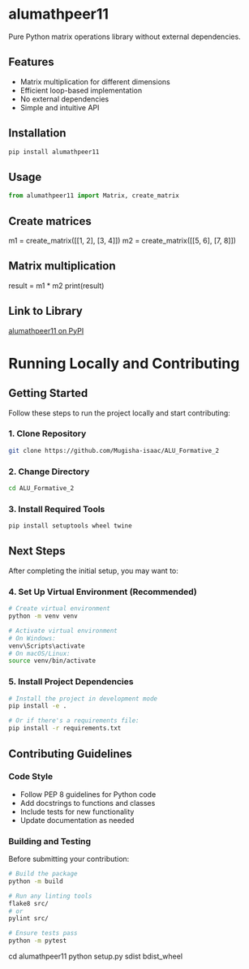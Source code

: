 # alumathpeer11

Pure Python matrix operations library without external dependencies.

## Features

- Matrix multiplication for different dimensions
- Efficient loop-based implementation
- No external dependencies
- Simple and intuitive API

## Installation

```bash
pip install alumathpeer11

```

## Usage

```python
from alumathpeer11 import Matrix, create_matrix
```

## Create matrices

m1 = create_matrix([[1, 2], [3, 4]])
m2 = create_matrix([[5, 6], [7, 8]])

## Matrix multiplication

result = m1 \* m2
print(result)


## Link to Library
[alumathpeer11 on PyPI](https://pypi.org/project/alumathpeer11/)

# Running Locally and Contributing

## Getting Started

Follow these steps to run the project locally and start contributing:

### 1. Clone Repository

```bash
git clone https://github.com/Mugisha-isaac/ALU_Formative_2
```

### 2. Change Directory

```bash
cd ALU_Formative_2
```

### 3. Install Required Tools

```bash
pip install setuptools wheel twine
```

## Next Steps

After completing the initial setup, you may want to:

### 4. Set Up Virtual Environment (Recommended)

```bash
# Create virtual environment
python -m venv venv

# Activate virtual environment
# On Windows:
venv\Scripts\activate
# On macOS/Linux:
source venv/bin/activate
```

### 5. Install Project Dependencies

```bash
# Install the project in development mode
pip install -e .

# Or if there's a requirements file:
pip install -r requirements.txt
```

## Contributing Guidelines

### Code Style

- Follow PEP 8 guidelines for Python code
- Add docstrings to functions and classes
- Include tests for new functionality
- Update documentation as needed

### Building and Testing

Before submitting your contribution:

```bash
# Build the package
python -m build

# Run any linting tools
flake8 src/
# or
pylint src/

# Ensure tests pass
python -m pytest
```

cd alumathpeer11
python setup.py sdist bdist_wheel

```

```
